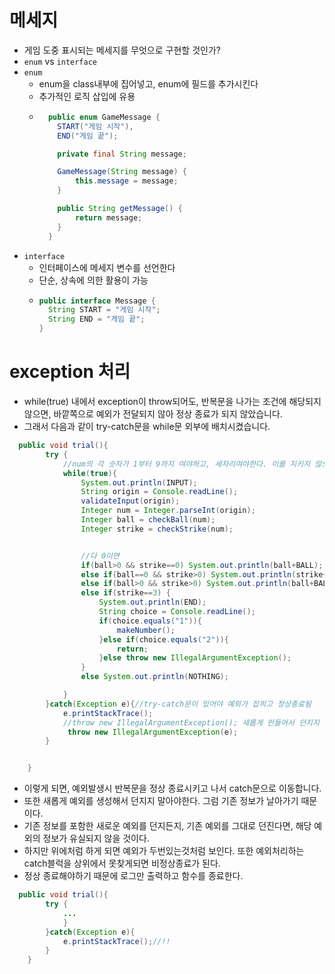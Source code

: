 # 메세지
- 게임 도중 표시되는 메세지를 무엇으로 구현할 것인가?
- `enum` vs `interface`
- `enum`
  - enum을 class내부에 집어넣고, enum에 필드를 추가시킨다
  - 추가적인 로직 삽입에 유용
  - ```java
      public enum GameMessage {
        START("게임 시작"),
        END("게임 끝");

        private final String message;
    
        GameMessage(String message) {
            this.message = message;
        }
    
        public String getMessage() {
            return message;
        }
      }
    ```
- `interface`
  - 인터페이스에 메세지 변수를 선언한다
  - 단순, 상속에 의한 활용이 가능
  - ```java
    public interface Message {
      String START = "게임 시작";
      String END = "게임 끝";
    }
    ```
# exception 처리
- while(true) 내에서 exception이 throw되어도, 반복문을 나가는 조건에 해당되지않으면, 바깥쪽으로 예외가 전달되지 않아 정상 종료가 되지 않았습니다.
- 그래서 다음과 같이 try-catch문을 while문 외부에 배치시켰습니다.
```java
  public void trial(){
        try {
            //num의 각 숫자가 1부터 9까지 여야하고, 세자리여야한다. 이를 지키지 않으면 IllegalArgumentException이 발생해야한다
            while(true){
                System.out.println(INPUT);
                String origin = Console.readLine();
                validateInput(origin);
                Integer num = Integer.parseInt(origin);
                Integer ball = checkBall(num);
                Integer strike = checkStrike(num);


                //다 0이면
                if(ball>0 && strike==0) System.out.println(ball+BALL);
                else if(ball==0 && strike>0) System.out.println(strike+STRIKE);
                else if(ball>0 && strike>0) System.out.println(ball+BALL+" " + strike+STRIKE);
                else if(strike==3) {
                    System.out.println(END);
                    String choice = Console.readLine();
                    if(choice.equals("1")){
                        makeNumber();
                    }else if(choice.equals("2")){
                        return;
                    }else throw new IllegalArgumentException();
                }
                else System.out.println(NOTHING);

            }
        }catch(Exception e){//try-catch문이 있어야 예외가 잡히고 정상종료됨
            e.printStackTrace();
            //throw new IllegalArgumentException(); 새롭게 만들어서 던지지 말자  
             throw new IllegalArgumentException(e);
        }


    }
```
- 이렇게 되면, 예외발생시 반복문을 정상 종료시키고 나서 catch문으로 이동합니다.
- 또한 새롭게 예외를 생성해서 던지지 말아야한다. 그럼 기존 정보가 날아가기 때문이다.
- 기존 정보를 포함한 새로운 예외를 던지든지, 기존 예외를 그대로 던진다면, 해당 예외의 정보가 유실되지 않을 것이다.
- 하지만 위에처럼 하게 되면 예외가 두번있는것처럼 보인다. 또한 예외처리하는 catch블럭을 상위에서 못찾게되면 비정상종료가 된다.
- 정상 종료해야하기 때문에 로그만 출력하고 함수를 종료한다.
```java
  public void trial(){
        try {
            ...
            }
        }catch(Exception e){
            e.printStackTrace();//!!
        }
    }
```
